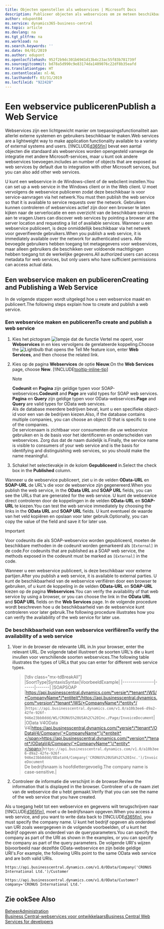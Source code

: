 ```yaml
---
title: Objecten openstellen als webservices | Microsoft Docs
description: Publiceer objecten als webservices om ze meteen beschikbaar te maken voor uw Business Central-oplossing.
author: edupont04
ms.service: dynamics365-business-central
ms.topic: article
ms.devlang: na
ms.tgt_pltfrm: na
ms.workload: na
ms.search.keywords: ''
ms.date: 04/01/2019
ms.author: edupont
ms.openlocfilehash: 952f2b9dc301b6941d13b4c23ac55f83b781739f
ms.sourcegitcommit: bd78a5d990c9e83174da1409076c22df8b35eafd
ms.translationtype: HT
ms.contentlocale: nl-NL
ms.lasthandoff: 03/31/2019
ms.locfileid: "922428"
---
```

# <a name="publish-a-web-service"></a><span data-ttu-id="45cb6-103">Een webservice publiceren</span><span class="sxs-lookup"><span data-stu-id="45cb6-103">Publish a Web Service</span></span>

<span data-ttu-id="45cb6-104">Webservices zijn een lichtgewicht manier om toepassingsfunctionaliteit aan allerlei externe systemen en gebruikers beschikbaar te maken.</span><span class="sxs-lookup"><span data-stu-id="45cb6-104">Web services are a lightweight way to make application functionality available to a variety of external systems and users.</span></span> [!INCLUDE[d365fin](includes/d365fin_md.md)] <span data-ttu-id="45cb6-105">bevat een aantal objecten die standaard als webservices worden opengesteld vanwege de integratie met andere Microsoft-services, maar u kunt ook andere webservices toevoegen.</span><span class="sxs-lookup"><span data-stu-id="45cb6-105">includes an number of objects that are exposed as web services by default due to integration with other Microsoft services, but you can also add other web services.</span></span>  

<span data-ttu-id="45cb6-106">U kunt een webservice in de Windows-client of de webclient instellen.</span><span class="sxs-lookup"><span data-stu-id="45cb6-106">You can set up a web service in the Windows client or in the Web client.</span></span> <span data-ttu-id="45cb6-107">U moet vervolgens de webservice publiceren zodat deze beschikbaar is voor service-aanvragen via het netwerk.</span><span class="sxs-lookup"><span data-stu-id="45cb6-107">You must then publish the web service so that it is available to service requests over the network.</span></span> <span data-ttu-id="45cb6-108">Gebruikers kunnen controleren of webservices actief zijn door een browser te laten kijken naar de serverlocatie en een overzicht van de beschikbare services aan te vragen.</span><span class="sxs-lookup"><span data-stu-id="45cb6-108">Users can discover web services by pointing a browser at the server location and requesting a list of available services.</span></span> <span data-ttu-id="45cb6-109">Wanneer u een webservice publiceert, is deze onmiddellijk beschikbaar via het netwerk voor geverifieerde gebruikers.</span><span class="sxs-lookup"><span data-stu-id="45cb6-109">When you publish a web service, it is immediately available over the network for authenticated users.</span></span> <span data-ttu-id="45cb6-110">Alle bevoegde gebruikers hebben toegang tot metagegevens voor webservices, maar alleen gebruikers die beschikken over voldoende machtigingen hebben toegang tot de werkelijke gegevens.</span><span class="sxs-lookup"><span data-stu-id="45cb6-110">All authorized users can access metadata for web services, but only users who have sufficient permissions can access actual data.</span></span>

## <a name="creating-and-publishing-a-web-service"></a><span data-ttu-id="45cb6-111">Een webservice maken en publiceren</span><span class="sxs-lookup"><span data-stu-id="45cb6-111">Creating and Publishing a Web Service</span></span>  
<span data-ttu-id="45cb6-112">In de volgende stappen wordt uitgelegd hoe u een webservice maakt en publiceert.</span><span class="sxs-lookup"><span data-stu-id="45cb6-112">The following steps explain how to create and publish a web service.</span></span>  

### <a name="to-create-and-publish-a-web-service"></a><span data-ttu-id="45cb6-113">Een webservice maken en publiceren</span><span class="sxs-lookup"><span data-stu-id="45cb6-113">To create and publish a web service</span></span>  

1. <span data-ttu-id="45cb6-114">Kies het pictogram ![lampje dat de functie Vertel me opent](media/ui-search/search_small.png "Vertel me wat u wilt doen"), voer **Webservices** in en kies vervolgens de gerelateerde koppeling.</span><span class="sxs-lookup"><span data-stu-id="45cb6-114">Choose the ![Lightbulb that opens the Tell Me feature](media/ui-search/search_small.png "Tell me what you want to do") icon, enter **Web Services**, and then choose the related link.</span></span>  
2. <span data-ttu-id="45cb6-115">Kies op de pagina **Webservices** de optie **Nieuw**.</span><span class="sxs-lookup"><span data-stu-id="45cb6-115">On the **Web Services** page, choose **New**.</span></span> [!INCLUDE[tooltip-inline-tip](includes/tooltip-inline-tip_md.md)]  

    > [!NOTE]  
    > <span data-ttu-id="45cb6-116">**Codeunit** en **Pagina** zijn geldige typen voor SOAP-webservices.</span><span class="sxs-lookup"><span data-stu-id="45cb6-116">**Codeunit** and **Page** are valid types for SOAP web services.</span></span> <span data-ttu-id="45cb6-117">**Pagina** en **Query** zijn geldige typen voor OData-webservices.</span><span class="sxs-lookup"><span data-stu-id="45cb6-117">**Page** and **Query** are valid types for OData web services.</span></span>  
    > <span data-ttu-id="45cb6-118">Als de database meerdere bedrijven bevat, kunt u een specifieke object-id voor een van de bedrijven kiezen.</span><span class="sxs-lookup"><span data-stu-id="45cb6-118">Also, if the database contains multiple companies, you can choose an object ID that is specific to one of the companies.</span></span>  
    > <span data-ttu-id="45cb6-119">De servicenaam is zichtbaar voor consumenten die uw webservice gebruiken en is de basis voor het identificeren en onderscheiden van webservices. Zorg dus dat de naam duidelijk is.</span><span class="sxs-lookup"><span data-stu-id="45cb6-119">Finally, the service name is visible to consumers of your web service and is the basis for identifying and distinguishing web services, so you should make the name meaningful.</span></span>

3. <span data-ttu-id="45cb6-120">Schakel het selectievakje in de kolom **Gepubliceerd** in.</span><span class="sxs-lookup"><span data-stu-id="45cb6-120">Select the check box in the **Published** column.</span></span>  

<span data-ttu-id="45cb6-121">Wanneer u de webservice publiceert, ziet u in de velden **OData-URL** en **SOAP-URL** de URL's die voor de webservice zijn gegenereerd.</span><span class="sxs-lookup"><span data-stu-id="45cb6-121">When you publish the web service, in the **OData URL** and **SOAP URL** fields, you can see the URLs that are generated for the web service.</span></span> <span data-ttu-id="45cb6-122">U kunt de webservice direct controleren door de koppelingen in de velden **OData-URL** en **SOAP-URL** te kiezen.</span><span class="sxs-lookup"><span data-stu-id="45cb6-122">You can test the web service immediately by choosing the links in the **OData URL** and **SOAP URL** fields.</span></span> <span data-ttu-id="45cb6-123">U kunt eventueel de waarde van het veld kopiëren en opslaan voor later gebruik.</span><span class="sxs-lookup"><span data-stu-id="45cb6-123">Optionally, you can copy the value of the field and save it for later use.</span></span>  

> [!IMPORTANT]
> <span data-ttu-id="45cb6-124">Voor codeunits die als SOAP-webservice worden gepubliceerd, moeten de beschikbare methoden in de codeunit worden gemarkeerd als `[External]` in de code.</span><span class="sxs-lookup"><span data-stu-id="45cb6-124">For codeunits that are published as a SOAP web service, the methods exposed in the codeunit must be marked as `[External]` in the code.</span></span>

<span data-ttu-id="45cb6-125">Wanneer u een webservice publiceert, is deze beschikbaar voor externe partijen.</span><span class="sxs-lookup"><span data-stu-id="45cb6-125">After you publish a web service, it is available to external parties.</span></span> <span data-ttu-id="45cb6-126">U kunt de beschikbaarheid van de webservice verifiëren door een browser te gebruiken, of u kunt de koppeling in de velden **OData-URL** en **SOAP-URL** kiezen op de pagina **Webservices**.</span><span class="sxs-lookup"><span data-stu-id="45cb6-126">You can verify the availability of that web service by using a browser, or you can choose the link in the **OData URL** and **SOAP URL** fields on the **Web Services** page.</span></span> <span data-ttu-id="45cb6-127">In de volgende procedure wordt beschreven hoe u de beschikbaarheid van de webservice kunt controleren voor later gebruik.</span><span class="sxs-lookup"><span data-stu-id="45cb6-127">The following procedure illustrates how you can verify the availability of the web service for later use.</span></span>  

### <a name="to-verify-the-availability-of-a-web-service"></a><span data-ttu-id="45cb6-128">De beschikbaarheid van een webservice verifiëren</span><span class="sxs-lookup"><span data-stu-id="45cb6-128">To verify the availability of a web service</span></span>  

1. <span data-ttu-id="45cb6-129">Voer in de browser de relevante URL in.</span><span class="sxs-lookup"><span data-stu-id="45cb6-129">In your browser, enter the relevant URL.</span></span> <span data-ttu-id="45cb6-130">De volgende tabel illustreert de soorten URL's die u kunt invullen voor verschillende soorten webservices.</span><span class="sxs-lookup"><span data-stu-id="45cb6-130">The following table illustrates the types of URLs that you can enter for different web service types.</span></span>  

    > [!div class="mx-tdBreakAll"]
    > |<span data-ttu-id="45cb6-131">Soort</span><span class="sxs-lookup"><span data-stu-id="45cb6-131">Type</span></span>|<span data-ttu-id="45cb6-132">Syntaxis</span><span class="sxs-lookup"><span data-stu-id="45cb6-132">Syntax</span></span>|<span data-ttu-id="45cb6-133">Voorbeeld</span><span class="sxs-lookup"><span data-stu-id="45cb6-133">Example</span></span>|
    > |----------------|------|-------|
    > |<span data-ttu-id="45cb6-134">SOAP</span><span class="sxs-lookup"><span data-stu-id="45cb6-134">SOAP</span></span> |<span data-ttu-id="45cb6-135">https://api.businesscentral.dynamics.com/*versie*/*tenant*/WS/*CompanyName*/*entiteit*/</span><span class="sxs-lookup"><span data-stu-id="45cb6-135">https://api.businesscentral.dynamics.com/*version*/*tenant*/WS/*CompanyName*/*entity*/</span></span> |`https://api.businesscentral.dynamics.com/v1.0/a10b3ee6-d9a2-42fe-926f-946e23bb8ddd/WS/CRONUS%20USA%2C%20Inc./Page/InvoiceDocument`|
    > |<span data-ttu-id="45cb6-136">OData V4</span><span class="sxs-lookup"><span data-stu-id="45cb6-136">OData V4</span></span>|<span data-ttu-id="45cb6-137">https://api.businesscentral.dynamics.com/*versie*/*tenant*/ODataV4/Company('*CompanyName*')/*entiteit*</span><span class="sxs-lookup"><span data-stu-id="45cb6-137">https://api.businesscentral.dynamics.com/*version*/*tenant*/ODataV4/Company('*CompanyName*')/*entity*</span></span>|`https://api.businesscentral.dynamics.com/v1.0/a10b3ee6-d9a2-42fe-926f-946e23bb8ddd/ODataV4/Company('CRONUS%20USA%2C%20Inc.')/InvoiceDocument`<br/>    <span data-ttu-id="45cb6-138">De bedrijfsnaam is hoofdlettergevoelig.</span><span class="sxs-lookup"><span data-stu-id="45cb6-138">The company name is case-sensitive.</span></span>|

2. <span data-ttu-id="45cb6-139">Controleer de informatie die verschijnt in de browser.</span><span class="sxs-lookup"><span data-stu-id="45cb6-139">Review the information that is displayed in the browser.</span></span> <span data-ttu-id="45cb6-140">Controleer of u de naam ziet van de webservice die u hebt gemaakt.</span><span class="sxs-lookup"><span data-stu-id="45cb6-140">Verify that you can see the name of the web service that you have created.</span></span>  

<span data-ttu-id="45cb6-141">Als u toegang hebt tot een webservice en gegevens wilt terugschrijven naar [!INCLUDE[d365fin](includes/d365fin_md.md)], moet u de bedrijfsnaam opgeven.</span><span class="sxs-lookup"><span data-stu-id="45cb6-141">When you access a web service, and you want to write data back to [!INCLUDE[d365fin](includes/d365fin_md.md)], you must specify the company name.</span></span> <span data-ttu-id="45cb6-142">U kunt het bedrijf opgeven als onderdeel van URI zoals weergegeven in de volgende voorbeelden, of u kunt het bedrijf opgeven als onderdeel van de queryparameters.</span><span class="sxs-lookup"><span data-stu-id="45cb6-142">You can specify the company as part of the URI as shown in the examples, or you can specify the company as part of the query parameters.</span></span> <span data-ttu-id="45cb6-143">De volgende URI's wijzen bijvoorbeeld naar dezelfde OData-webservice en zijn beide geldige URI's.</span><span class="sxs-lookup"><span data-stu-id="45cb6-143">For example, the following URIs point to the same OData web service and are both valid URIs.</span></span>  

```
https://api.businesscentral.dynamics.com/v1.0/OData/Company('CRONUS International Ltd.')/Customer  
```

```
https://api.businesscentral.dynamics.com/v1.0/OData/Customer?company='CRONUS International Ltd.'  
```

## <a name="see-also"></a><span data-ttu-id="45cb6-144">Zie ook</span><span class="sxs-lookup"><span data-stu-id="45cb6-144">See Also</span></span>

[<span data-ttu-id="45cb6-145">Beheer</span><span class="sxs-lookup"><span data-stu-id="45cb6-145">Administration</span></span>](admin-setup-and-administration.md)  
[<span data-ttu-id="45cb6-146">Business Central-webservices voor ontwikkelaars</span><span class="sxs-lookup"><span data-stu-id="45cb6-146">Business Central Web Services for developers</span></span>](/dynamics365/business-central/dev-itpro/webservices/web-services)  
